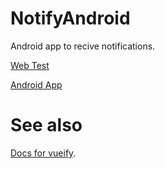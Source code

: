 # NotifyAndroid

Android app to recive notifications.

[Web Test](http://d3ltcod.github.io/NotifyAndroid/)

[Android App](https://github.com/d3ltcod/NotifyAndroid/tree/android)

# See also
[Docs for vueify](https://github.com/vuejs/vueify).
